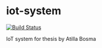 # iot-system
[![Build Status](https://travis-ci.org/abosma/iot-system.svg?branch=master)](https://travis-ci.org/abosma/iot-system)

IoT system for thesis by Atilla Bosma

